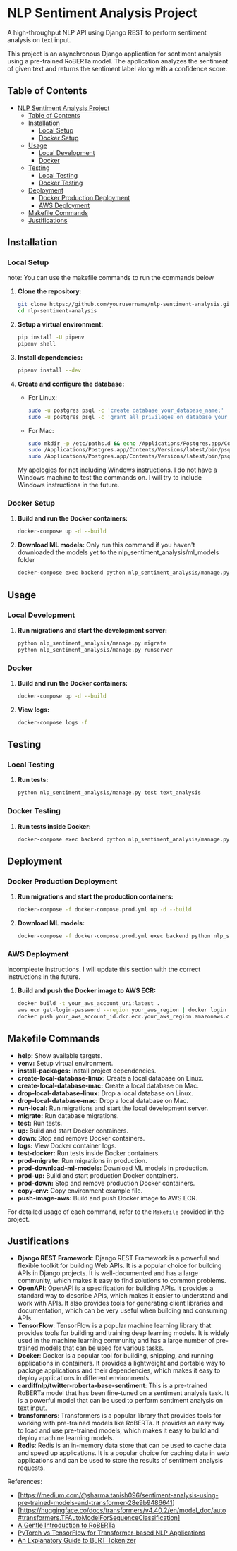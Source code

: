 # NLP Sentiment Analysis Project
A high-throughput NLP API using Django REST to perform sentiment analysis on text input.

This project is an asynchronous Django application for sentiment analysis using a pre-trained RoBERTa model. The application analyzes the sentiment of given text and returns the sentiment label along with a confidence score.

## Table of Contents

- [NLP Sentiment Analysis Project](#nlp-sentiment-analysis-project)
  - [Table of Contents](#table-of-contents)
  - [Installation](#installation)
    - [Local Setup](#local-setup)
    - [Docker Setup](#docker-setup)
  - [Usage](#usage)
    - [Local Development](#local-development)
    - [Docker](#docker)
  - [Testing](#testing)
    - [Local Testing](#local-testing)
    - [Docker Testing](#docker-testing)
  - [Deployment](#deployment)
    - [Docker Production Deployment](#docker-production-deployment)
    - [AWS Deployment](#aws-deployment)
  - [Makefile Commands](#makefile-commands)
  - [Justifications](#justifications)

## Installation

### Local Setup
note: You can use the makefile commands to run the commands below

1. **Clone the repository:**
    ```bash
    git clone https://github.com/yourusername/nlp-sentiment-analysis.git
    cd nlp-sentiment-analysis
    ```

2. **Setup a virtual environment:**
    ```bash
    pip install -U pipenv
    pipenv shell
    ```

3. **Install dependencies:**
    ```bash
    pipenv install --dev
    ```

4. **Create and configure the database:**
    - For Linux:
        ```bash
        sudo -u postgres psql -c 'create database your_database_name;'
        sudo -u postgres psql -c 'grant all privileges on database your_database_name to your_database_user;'
        ```
    - For Mac:
        ```bash
        sudo mkdir -p /etc/paths.d && echo /Applications/Postgres.app/Contents/Versions/latest/bin | sudo tee /etc/paths.d/postgresapp
        sudo /Applications/Postgres.app/Contents/Versions/latest/bin/psql -U postgres -c 'create database your_database_name;'
        sudo /Applications/Postgres.app/Contents/Versions/latest/bin/psql -U postgres -c 'grant all privileges on database your_database_name to your_database_user;'
        ```

    My apologies for not including Windows instructions. I do not have a Windows machine to test the commands on. I will try to include Windows instructions in the future.

### Docker Setup

1. **Build and run the Docker containers:**
    ```bash
    docker-compose up -d --build
    ```

2. **Download ML models:**
    Only run this command if you haven't downloaded the models yet to the nlp_sentiment_analysis/ml_models folder
    ```bash
    docker-compose exec backend python nlp_sentiment_analysis/manage.py download_models
    ```

## Usage

### Local Development

1. **Run migrations and start the development server:**
    ```bash
    python nlp_sentiment_analysis/manage.py migrate
    python nlp_sentiment_analysis/manage.py runserver
    ```

### Docker

1. **Build and run the Docker containers:**
    ```bash
    docker-compose up -d --build
    ```

2. **View logs:**
    ```bash
    docker-compose logs -f
    ```

## Testing

### Local Testing

1. **Run tests:**
    ```bash
    python nlp_sentiment_analysis/manage.py test text_analysis
    ```

### Docker Testing

1. **Run tests inside Docker:**
    ```bash
    docker-compose exec backend python nlp_sentiment_analysis/manage.py test text_analysis
    ```

## Deployment

### Docker Production Deployment

1. **Run migrations and start the production containers:**
    ```bash
    docker-compose -f docker-compose.prod.yml up -d --build
    ```

2. **Download ML models:**
    ```bash
    docker-compose -f docker-compose.prod.yml exec backend python nlp_sentiment_analysis/manage.py download_models
    ```

### AWS Deployment
Incompleete instructions. I will update this section with the correct instructions in the future.

1. **Build and push the Docker image to AWS ECR:**
    ```bash
    docker build -t your_aws_account_uri:latest .
    aws ecr get-login-password --region your_aws_region | docker login --username AWS --password-stdin your_aws_account_id.dkr.ecr.your_aws_region.amazonaws.com
    docker push your_aws_account_id.dkr.ecr.your_aws_region.amazonaws.com/django-app:latest
    ```

## Makefile Commands

- **help:** Show available targets.
- **venv:** Setup virtual environment.
- **install-packages:** Install project dependencies.
- **create-local-database-linux:** Create a local database on Linux.
- **create-local-database-mac:** Create a local database on Mac.
- **drop-local-database-linux:** Drop a local database on Linux.
- **drop-local-database-mac:** Drop a local database on Mac.
- **run-local:** Run migrations and start the local development server.
- **migrate:** Run database migrations.
- **test:** Run tests.
- **up:** Build and start Docker containers.
- **down:** Stop and remove Docker containers.
- **logs:** View Docker container logs.
- **test-docker:** Run tests inside Docker containers.
- **prod-migrate:** Run migrations in production.
- **prod-download-ml-models:** Download ML models in production.
- **prod-up:** Build and start production Docker containers.
- **prod-down:** Stop and remove production Docker containers.
- **copy-env:** Copy environment example file.
- **push-image-aws:** Build and push Docker image to AWS ECR.

For detailed usage of each command, refer to the `Makefile` provided in the project.

## Justifications

- **Django REST Framework**: Django REST Framework is a powerful and flexible toolkit for building Web APIs. It is a popular choice for building APIs in Django projects. It is well-documented and has a large community, which makes it easy to find solutions to common problems.
- **OpenAPI**: OpenAPI is a specification for building APIs. It provides a standard way to describe APIs, which makes it easier to understand and work with APIs. It also provides tools for generating client libraries and documentation, which can be very useful when building and consuming APIs.
- **TensorFlow**: TensorFlow is a popular machine learning library that provides tools for building and training deep learning models. It is widely used in the machine learning community and has a large number of pre-trained models that can be used for various tasks.
- **Docker**: Docker is a popular tool for building, shipping, and running applications in containers. It provides a lightweight and portable way to package applications and their dependencies, which makes it easy to deploy applications in different environments.
- **cardiffnlp/twitter-roberta-base-sentiment**: This is a pre-trained RoBERTa model that has been fine-tuned on a sentiment analysis task. It is a powerful model that can be used to perform sentiment analysis on text input.
- **transformers**: Transformers is a popular library that provides tools for working with pre-trained models like RoBERTa. It provides an easy way to load and use pre-trained models, which makes it easy to build and deploy machine learning models.
- **Redis**: Redis is an in-memory data store that can be used to cache data and speed up applications. It is a popular choice for caching data in web applications and can be used to store the results of sentiment analysis requests.

References:

- [<https://medium.com/@sharma.tanish096/sentiment-analysis-using-pre-trained-models-and-transformer-28e9b9486641>]
- [https://huggingface.co/docs/transformers/v4.40.2/en/model_doc/auto#transformers.TFAutoModelForSequenceClassification]
- [A Gentle Introduction to RoBERTa](https://www.analyticsvidhya.com/blog/2022/10/a-gentle-introduction-to-roberta/)
- [PyTorch vs TensorFlow for Transformer-based NLP Applications](https://towardsdatascience.com/pytorch-vs-tensorflow-for-transformer-based-nlp-applications-b851bdbf229a)
- [An Explanatory Guide to BERT Tokenizer](https://www.analyticsvidhya.com/blog/2021/09/an-explanatory-guide-to-bert-tokenizer/)

